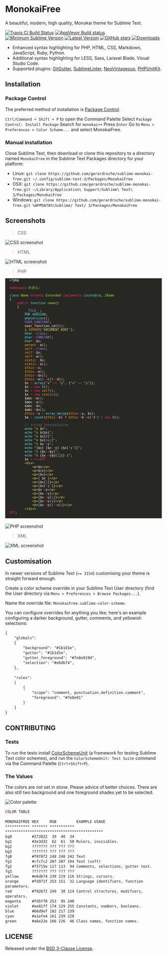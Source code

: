 # MonokaiFree

A beautiful, modern, high quality, Monokai theme for Sublime Text.

[![Travis CI Build Status](https://img.shields.io/travis/gerardroche/sublime-monokai-free/master.svg?style=flat-square&label=travisci)](https://travis-ci.org/gerardroche/sublime-monokai-free) [![AppVeyor Build status](https://img.shields.io/appveyor/ci/gerardroche/sublime-monokai-free/master.svg?style=flat-square&label=appveyor)](https://ci.appveyor.com/project/gerardroche/sublime-monokai-free/branch/master) [![Minimum Sublime Version](https://img.shields.io/badge/sublime-%3E%3D%203.0-brightgreen.svg?style=flat-square)](https://sublimetext.com) [![Latest Version](https://img.shields.io/github/tag/gerardroche/sublime-monokai-free.svg?style=flat-square&label=version)](https://github.com/gerardroche/sublime-monokai-free/tags) [![GitHub stars](https://img.shields.io/github/stars/gerardroche/sublime-monokai-free.svg?style=flat-square)](https://github.com/gerardroche/sublime-monokai-free/stargazers) [![Downloads](https://img.shields.io/packagecontrol/dt/MonokaiFree.svg?style=flat-square)](https://packagecontrol.io/packages/MonokaiFree)

* Enhanced syntax highlighting for PHP, HTML, CSS, Markdown, JavaScript, Ruby, Python.
* Additional syntax highlighting for LESS, Sass, Laravel Blade, Visual Studio Code.
* Supported plugins: [GitGutter][], [SublimeLinter][], [NeoVintageous][], [PHPUnitKit][].

## Installation

### Package Control

The preferred method of installation is [Package Control](https://packagecontrol.io/packages/MonokaiFree).

`Ctrl/Command + Shift + P` to open the Command Palette
Select `Package Control: Install Package`
Search for `monokai++`
Press `Enter`
Go to `Menu > Preferences > Color Scheme...` and select MonokaiFree.

### Manual installation

Close Sublime Text, then download or clone this repository to a directory named `MonokaiFree` in the Sublime Text Packages directory for your platform:

* Linux: `git clone https://github.com/gerardroche/sublime-monokai-free.git ~/.config/sublime-text-3/Packages/MonokaiFree`
* OSX: `git clone https://github.com/gerardroche/sublime-monokai-free.git ~/Library/Application\ Support/Sublime\ Text\ 3/Packages/MonokaiFree`
* Windows: `git clone https://github.com/gerardroche/sublime-monokai-free.git %APPDATA%\Sublime/ Text/ 3/Packages/MonokaiFree`

## Screenshots

> CSS

![CSS screenshot](screenshot-css.png)

> HTML

![HTML screenshot](screenshot-html.png)

> PHP

![PHP screenshot](screenshot-php.png)

![PHP screenshot](screenshot-php-extras.png)

> XML

![XML screenshot](screenshot-xml.png)

## Customisation

In newer versions of Sublime Text (`>= 3154`) customising your theme is straight forward enough.

Create a color scheme override in your Sublime Text User directory (find the User directory via `Menu > Preferences > Browse Packages...`).

Name the override file: `MonokaiFree.sublime-color-scheme`.

You can configure overrides for anything you like; here's an example configuring a darker background, gutter, comments, and yellowish selections:

```
{
    "globals":
    {
        "background": "#1b1d1e",
        "gutter": "#1b1d1e",
        "gutter_foreground": "#7e8e919d",
        "selection": "#e6db74",
    },

    "rules":
    [
        {
            "scope": "comment, punctuation.definition.comment",
            "foreground": "#7e8e91"
        }
    ]
}
```

## CONTRIBUTING

### Tests

To run the tests install [ColorSchemeUnit][] (a framework for testing Sublime Text color schemes), and run the `ColorSchemeUnit: Test Suite` command via the Command Palette (`Ctrl+Shift+P`).

### The Values

The colors are not set in stone. Please advice of better choices. There are also still two background and one foreground shades yet to be selected.

![Color palette](palette.png)

```text
COLOR TABLE

MONOKAIFREE HEX     RGB         EXAMPLE USAGE
*********** ******* *********** ********************************************
bg0         #272822  39  40  34
bg1         #3e3d32  62  61  50 Rulers, invisibles.
bg2         ??????? ??? ??? ???
bg3         ??????? ??? ??? ???
fg0         #f8f8f2 248 248 242 Text
fg1         #cfcfc2 207 207 194 Text (soft)
fg2         #75715e 117 113  94 Comments, selections, gutter text.
fg3         ??????? ??? ??? ???
yellow      #e6db74 230 219 116 Strings, cursors.
orange      #fd971f 253 151  31 Language identifiers, function parameters.
red         #f92672 249  38 114 Control structures, modifiers, operators.
magenta     #fd5ff0 253  95 240
violet      #ae81ff 174 129 255 Constants, numbers, booleans.
blue        #66d9ef 102 217 239
cyan        #a1efe4 161 239 228
green       #a6e22e 166 226  46 Class names, function names.
```

## LICENSE

Released under the [BSD 3-Clause License](LICENSE).

[ColorSchemeUnit]: https://github.com/gerardroche/sublime-color-scheme-unit
[GitGutter]: https://github.com/jisaacks/GitGutter
[NeoVintageous]: https://github.com/NeoVintageous/NeoVintageous
[PHPUnitKit]: https://github.com/gerardroche/sublime-phpunit
[SublimeLinter]: https://github.com/SublimeLinter/SublimeLinter3
